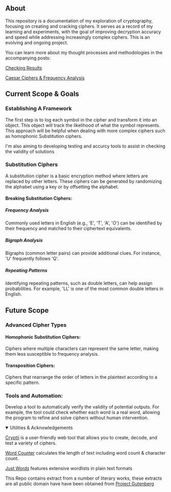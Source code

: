 ## About
This repository is a documentation of my exploration of cryptography, focusing on creating and cracking ciphers. It serves as a record of my learning and experiments, with the goal of improving decryption accuracy and speed while addressing increasingly complex ciphers. This is an evolving and ongoing project.

You can learn more about my thought processes and methodologies in the accompanying posts:

[Checking Results](https://github.com/Fordcois/cryptography/blob/main/documentation/000_checking_results.md)

[Caesar Ciphers & Frequency Analysis](https://github.com/Fordcois/cryptography/blob/main/documentation/001_Frequency_Analysis.md)


## Current Scope & Goals

### Establishing A Framework

The first step is to log each symbol in the cipher and transform it into an object. This object will track the likelihood of what the symbol represents. This approach will be helpful when dealing with more complex ciphers such as homophonic Substitution ciphers.

I'm also aiming to developing testing and accurcy tools to assist in checking the validity of solutions

### Substitution Ciphers

A substitution cipher is a basic encryption method where letters are replaced by other letters. These ciphers can be generated by randomizing the alphabet using a key or by offsetting the alphabet.


#### Breaking Substitution Ciphers:

##### Frequency Analysis
Commonly used letters in English (e.g., 'E', 'T', 'A', 'O') can be identified by their frequency and matched to their ciphertext equivalents.

##### Bigraph Analysis
Bigraphs (common letter pairs) can provide additional clues. For instance, 'U' frequently follows 'Q'.

##### Repeating Patterns
Identifying repeating patterns, such as double letters, can help assign probabilities. For example, 'LL' is one of the most common double letters in English.

## Future Scope
### Advanced Cipher Types

#### Homophonic Substitution Ciphers:
Ciphers where multiple characters can represent the same letter, making them less susceptible to frequency analysis.

#### Transposition Ciphers:
Ciphers that rearrange the order of letters in the plaintext according to a specific pattern.

### Tools and Automation:

Develop a tool to automatically verify the validity of potential outputs. For example, the tool could check whether each word is a real word, allowing the program to refine and solve ciphers without human intervention.


<details open>
<summary>Utilities & Acknowledgements </summary>

[Cryptii](https://www.cryptii.com) is a user-friendly web tool that allows you to create, decode, and test a variety of ciphers. 

[Word Counter](https://www.wordcounter.net/) calculates the length of text including word count & character count.

[Just Words](http://www.gwicks.net/justwords.html) features extensive wordlists in plain text formats

This Repo contains extract from a number of literary works, these extracts are all public domain have have been obtained from [Project Gutenberg](https://www.gutenberg.org/)
</details>
